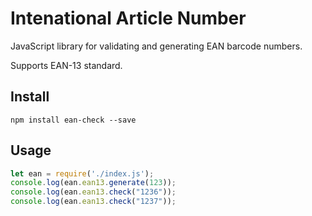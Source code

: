 # Intenational Article Number

JavaScript library for validating and generating EAN barcode numbers.

Supports EAN-13 standard.

## Install

```
npm install ean-check --save
```

## Usage

```js
let ean = require('./index.js');
console.log(ean.ean13.generate(123));
console.log(ean.ean13.check("1236"));
console.log(ean.ean13.check("1237"));
```

